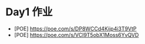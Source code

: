 # Day1 作业
- [POE] https://poe.com/s/DP8WCCd4Kijp4i3T9VtP
- [POE] https://poe.com/s/VCl9T5obX1Moss6YvQVD

